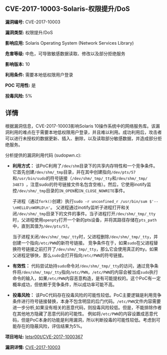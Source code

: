 ## CVE-2017-10003-Solaris-权限提升/DoS

**漏洞编号:** CVE-2017-10003

**漏洞类型:** 权限提升/DoS

**影响应用:** Solaris Operating System (Network Services Library)

**危害等级:** 中危，可导致敏感数据读取、修改以及部分拒绝服务

**影响版本:** 10

**利用条件:** 需要本地低权限用户登录

**POC 可用性:** 是

**投毒风险:** 5%

## 详情

根据漏洞信息，CVE-2017-10003影响Solaris 10操作系统中的网络服务库。该漏洞利用的难点在于需要本地低权限用户登录，并且难以利用。成功利用后，攻击者可以进行未授权的数据更新、插入、删除，以及读取部分敏感数据，并造成部分拒绝服务。

分析提供的漏洞利用代码 (sudopwn.c):

*   **利用方式：** 该PoC利用了`/dev/shm`目录下的共享内存特性和一个竞争条件。它首先创建`/dev/shm/_tmp`目录，并在其中创建指向`/dev/pts/57`和`/usr/bin/sudo`的符号链接（`/dev/shm/_tmp/_tty`和`/dev/shm/_tmp/     34873 `，注意sudo的符号链接文件名包含空格）。然后，它使用inotify监控`/dev/shm/_tmp`目录的`IN_OPEN`和`IN_CLOSE_NOWRITE`事件。

    子进程（通过`fork()`创建）执行`sudo -r unconfined_r /usr/bin/sum $'--\nHELLO\nWORLD\n'`。  父进程通过inotify监听子进程打开和关闭`/dev/shm/_tmp`目录下的文件的事件。当子进程打开`/dev/shm/_tmp/_tty`时，父进程使用`openpty`打开一个新的pts设备，并将其路径存储在`pts_path`中，直到其值为`/dev/pts/57`。

    当子进程关闭`/dev/shm/_tmp/_tty`时，父进程删除`/dev/shm/_tmp/_tty`，并创建一个指向`/etc/PWN`的新符号链接。 竞争条件在于，如果`sudo`在父进程替换符号链接之前打开了`/dev/shm/_tmp/_tty`，那么它会使用真正的tty。如果父进程足够快，那么`sudo`会打开指向`/etc/PWN`的符号链接。

*   **有效性：** 代码尝试劫持`sudo`命令对`/dev/shm/_tmp/_tty`的访问，通过竞争条件将`/dev/shm/_tmp/_tty`指向`/etc/PWN`，`/etc/PWN`的内容会被当成`sudo`执行命令的输入，如果`/etc/PWN`内容恶意构造，是有可能提权的。这个PoC有一定概率成功，但依赖于竞争条件，所以成功率可能不高。

*   **投毒风险：** 该PoC代码存在投毒风险的可能性较低。PoC主要逻辑是利用竞争条件进行符号链接替换，本身不包含明显的后门代码。`/etc/PWN`文件内容需要进一步分析,如果没有相关的恶意代码，则投毒风险较低。但是，不能排除作者在其他地方隐藏了恶意代码的可能性。 例如将`/etc/PWN`的内容设置成恶意代码，但是PoC本身的功能是利用漏洞，所以判断投毒的可能性较低。考虑到可能存在的隐蔽风险，评估结果为5%。

**项目地址:** [letsr00t/CVE-2017-1000367](https://github.com/letsr00t/CVE-2017-1000367)

**漏洞详情:** [CVE-2017-10003](https://nvd.nist.gov/vuln/detail/CVE-2017-10003)
